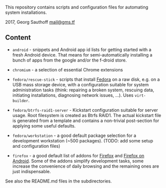 This repository contains scripts and configuration files for
automating system installations.

2017, Georg Sauthoff <mail@gms.tf>

## Content

- `android` - snippets and Android app id lists for getting
  started with a fresh Android device. That means for
  semi-automatically installing a bunch of apps from the
  google and/or the f-droid store.

- `chromium` - a selection of essential Chrome extensions

- `fedora/rescue-stick` - scripts that install [Fedora][f] on a raw
  disk, e.g. on a USB mass storage device, with a configuration
  suitable for system administration tasks (think: repairing a
  broken system, rescuing data, initiating installations,
  diagnosing network issues, ...). Uses `virt-builder`.

- `fedora/btrfs-raid1-server` - Kickstart configuration suitable
  for server usage. Root filesystem is created as Btrfs RAID1.
  The actual kickstart file is generated from a template and
  contains a non-trivial post-section for applying some
  useful defaults.

- `fedora/workstation` - a good default package selection
  for a development workstation (~500 packages).
  (TODO: add some setup and configuration files)

- `firefox` - a good default list of addons for [Firefox][ff] and
  [Firefox on Android][ffa]. Some of the addons simplify
  development tasks, some increase the convenience of daily
  browsing and the remaining ones are just indispensable.

See also the README.md files in the subdirectories.

[f]: https://en.wikipedia.org/wiki/Fedora_(operating_system)
[ff]: https://en.wikipedia.org/wiki/Firefox
[ffa]: https://play.google.com/store/apps/details?id=org.mozilla.firefox
